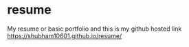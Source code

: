 # resume
My resume or basic portfolio 
 and this is my github hosted link 
https://shubham10601.github.io/resume/
